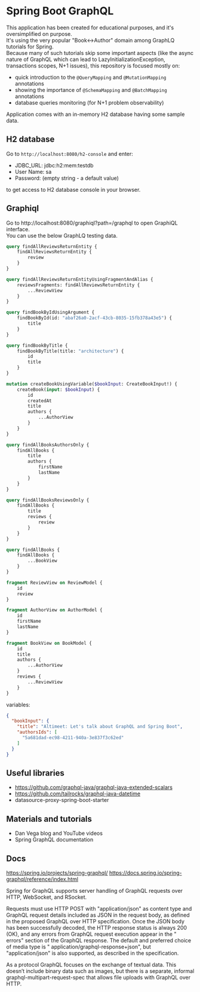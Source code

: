 # Spring Boot GraphQL

This application has been created for educational purposes, and it's oversimplified on purpose.  
It's using the very popular "Book<->Author" domain among GraphLQ tutorials for Spring.    
Because many of such tutorials skip some important aspects (like the async nature of GraphQL which can lead to
LazyInitializationException, transactions scopes, N+1 issues), this repository is focused mostly on:

* quick introduction to the `@QueryMapping` and `@MutationMapping` annotations
* showing the importance of `@SchemaMapping` and `@BatchMapping` annotations
* database queries monitoring (for N+1 problem observability)

Application comes with an in-memory H2 database having some sample data.

## H2 database

Go to `http://localhost:8080/h2-console` and enter:

* JDBC_URL: jdbc:h2:mem:testdb
* User Name: sa
* Password: (empty string - a default value)

to get access to H2 database console in your browser.

## Graphiql

Go to http://localhost:8080/graphiql?path=/graphql to open GraphiQL interface.  
You can use the below GraphLQ testing data.

```graphql
query findAllReviewsReturnEntity {
    findAllReviewsReturnEntity {
        review
    }
}

query findAllReviewsReturnEntityUsingFragmentAndAlias {
    reviewsFragments: findAllReviewsReturnEntity {
        ...ReviewView
    }
}

query findBookByIdUsingArgument {
    findBookById(id: "abaf26a0-2acf-43cb-8035-15fb378a43e5") {
        title
    }
}

query findBookByTitle {
    findBookByTitle(title: "architecture") {
        id
        title
    }
}

mutation createBookUsingVariable($bookInput: CreateBookInput!) {
    createBook(input: $bookInput) {
        id
        createdAt
        title
        authors {
            ...AuthorView
        }
    }
}

query findAllBooksAuthorsOnly {
    findAllBooks {
        title
        authors {
            firstName
            lastName
        }
    }
}

query findAllBooksReviewsOnly {
    findAllBooks {
        title
        reviews {
            review
        }
    }
}

query findAllBooks {
    findAllBooks {
        ...BookView
    }
}

fragment ReviewView on ReviewModel {
    id
    review
}

fragment AuthorView on AuthorModel {
    id
    firstName
    lastName
}

fragment BookView on BookModel {
    id
    title
    authors {
        ...AuthorView
    }
    reviews {
        ...ReviewView
    }
}
```

variables:

```json
{
  "bookInput": {
    "title": "Altimeet: Let's talk about GraphQL and Spring Boot",
    "authorsIds": [
      "5a681dad-ec98-4211-940a-3e837f3c62ed"
    ]
  }
}
```

## Useful libraries

* https://github.com/graphql-java/graphql-java-extended-scalars
* https://github.com/tailrocks/graphql-java-datetime
* datasource-proxy-spring-boot-starter

## Materials and tutorials

* Dan Vega blog and YouTube videos
* Spring GraphQL documentation

## Docs

https://spring.io/projects/spring-graphql/
https://docs.spring.io/spring-graphql/reference/index.html

Spring for GraphQL supports server handling of GraphQL requests over HTTP, WebSocket, and RSocket.

Requests must use HTTP POST with "application/json" as content type and GraphQL request details included as JSON in the
request body, as defined in the proposed GraphQL over HTTP specification. Once the JSON body has been successfully
decoded, the HTTP response status is always 200 (OK), and any errors from GraphQL request execution appear in the "
errors" section of the GraphQL response. The default and preferred choice of media type is "
application/graphql-response+json", but "application/json" is also supported, as described in the specification.

As a protocol GraphQL focuses on the exchange of textual data. This doesn’t include binary data such as images, but
there is a separate, informal graphql-multipart-request-spec that allows file uploads with GraphQL over HTTP.

